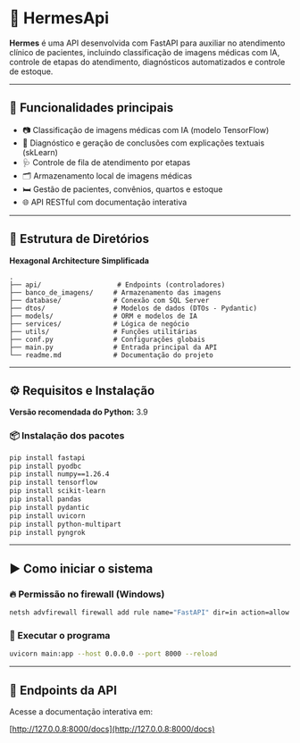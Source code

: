
# 🏥 HermesApi

**Hermes** é uma API desenvolvida com FastAPI para auxiliar no atendimento clínico de pacientes, incluindo classificação de imagens médicas com IA, controle de etapas do atendimento, diagnósticos automatizados e controle de estoque.

---

## 📌 Funcionalidades principais

- 📷 Classificação de imagens médicas com IA (modelo TensorFlow)
- 🧾 Diagnóstico e geração de conclusões com explicações textuais (skLearn)
- 🩺 Controle de fila de atendimento por etapas
- 🗂 Armazenamento local de imagens médicas
- 🛏️ Gestão de pacientes, convênios, quartos e estoque
- 🌐 API RESTful com documentação interativa

---

## 📁 Estrutura de Diretórios

**Hexagonal Architecture Simplificada**

```
.
├── api/                   # Endpoints (controladores)
├── banco_de_imagens/     # Armazenamento das imagens
├── database/             # Conexão com SQL Server
├── dtos/                 # Modelos de dados (DTOs - Pydantic)
├── models/               # ORM e modelos de IA
├── services/             # Lógica de negócio
├── utils/                # Funções utilitárias
├── conf.py               # Configurações globais
├── main.py               # Entrada principal da API
└── readme.md             # Documentação do projeto
```

---

## ⚙️ Requisitos e Instalação

**Versão recomendada do Python:** 3.9

### 📦 Instalação dos pacotes

```bash
pip install fastapi
pip install pyodbc
pip install numpy==1.26.4
pip install tensorflow
pip install scikit-learn
pip install pandas
pip install pydantic
pip install uvicorn
pip install python-multipart
pip install pyngrok
```

---

## ▶️ Como iniciar o sistema

### 🔥 Permissão no firewall (Windows)

```bash
netsh advfirewall firewall add rule name="FastAPI" dir=in action=allow protocol=TCP localport=8000
```

### 🚀 Executar o programa

```bash
uvicorn main:app --host 0.0.0.0 --port 8000 --reload
```

---

## 📡 Endpoints da API

Acesse a documentação interativa em:

[http://127.0.0.8:8000/docs](http://127.0.0.8:8000/docs)
